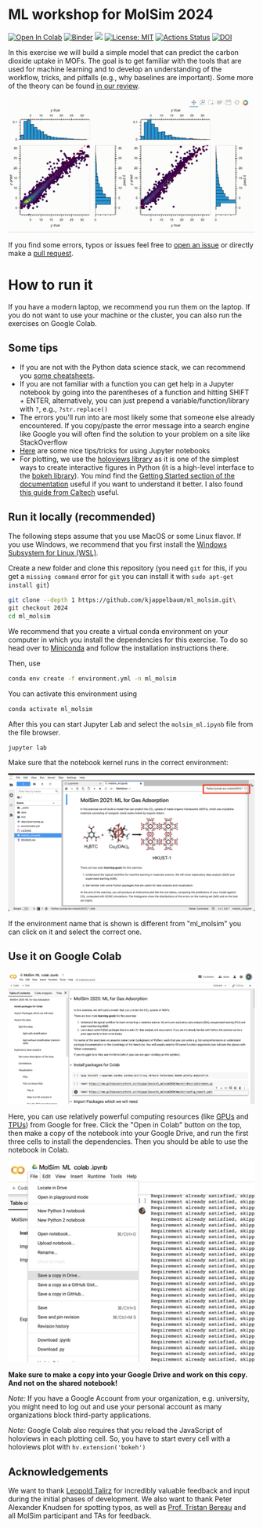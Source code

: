 # ML workshop for MolSim 2024

[![Open In Colab](https://colab.research.google.com/assets/colab-badge.svg)](https://colab.research.google.com/github/kjappelbaum/ml_molsim/blob/2024/molsim_ml.ipynb)
[![Binder](https://mybinder.org/badge_logo.svg)](https://mybinder.org/v2/gh/kjappelbaum/ml_molsim/2024?filepath=molsim_ml.ipynb)
[![](https://img.shields.io/badge/python-3.7+-blue.svg)](https://www.python.org/download/releases/3.7.0/)
[![License: MIT](https://img.shields.io/badge/License-MIT-yellow.svg)](https://opensource.org/licenses/MIT)
[![Actions Status](https://github.com/kjappelbaum/ml_molsim/workflows/Python%20package/badge.svg)](https://github.com/kjappelbaum/ml_molsim/actions)
[![DOI](https://zenodo.org/badge/DOI/10.5281/zenodo.3605363.svg)](https://doi.org/10.5281/zenodo.3605363)

In this exercise we will build a simple model that can predict the carbon dioxide uptake in MOFs. The goal is to get familiar with the tools that are used for machine learning and to develop an understanding of the workflow, tricks, and pitfalls (e.g., why baselines are important). Some more of the theory can be found [in our review](https://pubs.acs.org/doi/abs/10.1021/acs.chemrev.0c00004).

![Parity plot result](assets/result.gif)

If you find some errors, typos or issues feel free to [open an issue](https://help.github.com/en/github/managing-your-work-on-github/about-issues) or directly make a [pull request](https://help.github.com/en/github/collaborating-with-issues-and-pull-requests/about-pull-requests).

# How to run it

If you have a modern laptop, we recommend you run them
on the laptop. If you do not want to use your machine or the cluster, you
can also run the exercises on Google Colab.

## Some tips

- If you are not with the Python data science stack, we can recommend you [some cheatsheets](https://www.utc.fr/~jlaforet/Suppl/python-cheatsheets.pdf).
- If you are not familiar with a function you can get help in a Jupyter notebook by going into the parentheses of a function and hitting SHIFT + ENTER, alternatively, you can just prepend a variable/function/library with `?`, e.g., `?str.replace()`
- The errors you'll run into are most likely some that someone else already encountered. If you copy/paste the error message into a search engine like Google you will often find the solution to your problem on a site like StackOverflow
- [Here](https://www.dataquest.io/blog/jupyter-notebook-tips-tricks-shortcuts/) are some nice tips/tricks for using Jupyter notebooks
- For plotting, we use the [holoviews library](https://holoviews.org/) as it is one of the simplest ways to create interactive figures in Python (it is a high-level interface to the [bokeh library](https://bokeh.org/)). You mind find the [Getting Started section of the documentation](https://holoviews.org/getting_started/) useful if you want to understand it better. I also found [this guide from Caltech](http://bebi103.caltech.edu.s3-website-us-east-1.amazonaws.com/2019a/content/lessons/lesson_03/intro_to_holoviews.html) useful.

## Run it locally (recommended)

The following steps assume that you use MacOS or some Linux flavor. If you use Windows, we recommend that you first install the [Windows Subsystem for Linux (WSL)](https://docs.microsoft.com/en-us/windows/wsl/install-win10).

Create a new folder and clone this repository (you need `git` for this, if you get a `missing command` error for `git` you can install it with `sudo apt-get install git`)

```bash
git clone --depth 1 https://github.com/kjappelbaum/ml_molsim.git\
git checkout 2024
cd ml_molsim
```

We recommend that you create a virtual conda environment on your computer in which you install the dependencies for this exercise. To do so head over to [Miniconda](https://docs.conda.io/en/latest/miniconda.html) and follow the installation instructions there.

Then, use

```bash
conda env create -f environment.yml -n ml_molsim
```

You can activate this environment using

```bash
conda activate ml_molsim
```

After this you can start Jupyter Lab and select the `molsim_ml.ipynb` file from the file browser.

```(bash)
jupyter lab
```

Make sure that the notebook kernel runs in the correct environment:

![Environment name](assets/conda_env_name.png)

If the environment name that is shown is different from "ml_molsim" you can click on it and select the correct one.

## Use it on Google Colab

![Screenshot of the Colab environment](assets/colab.png)

Here, you can use relatively powerful computing resources (like [GPUs](https://en.wikipedia.org/wiki/Graphics_processing_unit) and [TPUs](https://en.wikipedia.org/wiki/Tensor_Processing_Unit)) from Google for free.
Click the "Open in Colab" button on the top, then make a copy of the notebook into your Google Drive, and run the first three cells to
install the dependencies.
Then you should be able to use the notebook in Colab.

![Making a copy in Colab](assets/save_copy_colab.png)

**Make sure to make a copy into your Google Drive and work on this copy. And
not on the shared notebook!**

_Note:_ If you have a Google Account from your organization, e.g. university, you might
need to log out and use your personal account as many organizations block
third-party applications.

_Note:_ Google Colab also requires that you reload the JavaScript of holoviews in each plotting cell.
So, you have to start every cell with a holoviews plot with `hv.extension('bokeh')`

## Acknowledgements

We want to thank [Leopold Talirz](https://github.com/ltalirz) for incredibly valuable feedback and input during the initial phases of development.
We also want to thank Peter Alexander Knudsen for spotting typos, as well as [Prof. Tristan Bereau](https://github.com/tbereau) and all MolSim participant and TAs for feedback.

